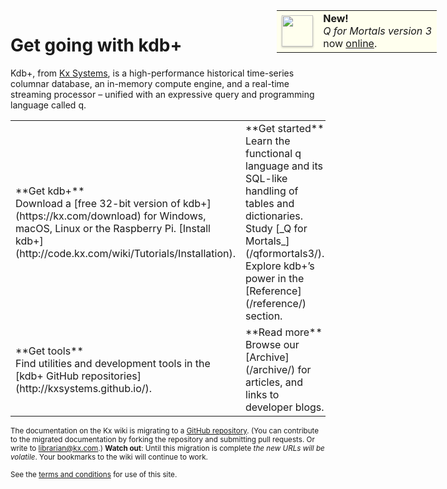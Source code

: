 # Get going with kdb+

<!-- Announce Q4M3 online -->
<div style="position: absolute; margin: 0; padding: 0; right: 50px; top: 50px;">
<table style="background: #ffe; margin: 0; padding: 0;">
<tr>
<td><a href="/mkdocs/qformortals3/" style="border: none; text-decoration: none;"><img src="/img/qfm3.jpg" style="box-shadow: 0 1.5px 3px rgba(0,0,0,.24); width: 50px"/></a></td>
<td><strong>New!</strong><br/><em>Q for Mortals version 3</em><br/>now <a href="/mkdocs/qformortals3/">online</a>.</td> 
</tr>
</table>
</div>

Kdb+, from [Kx Systems](http://kx.com), is a high-performance historical time-series columnar database, an in-memory compute engine, and a real-time streaming processor – unified with an expressive query and programming language called q.

<table markdown="1" id="front-page" style="clear: both">
<tr>
    <td width="30%">**Get kdb+**<br/>Download a [free 32-bit version of kdb+](https://kx.com/download) for Windows, macOS, Linux or the Raspberry Pi. [Install kdb+](http://code.kx.com/wiki/Tutorials/Installation). </td>
    <td width="30%">**Get started**<br/>Learn the functional q language and its SQL-like handling of tables and dictionaries. Study [_Q for Mortals_](/qformortals3/). Explore kdb+’s power in the [Reference](/reference/) section.</td>
    <td width="30%">**Build systems**<br/>[Find cookbooks](/developer/) for building systems, and our [Technical white papers](/developer/#technical-white-papers) for advanced designs and performance optimization.</td>
</tr>
<tr>
    <td>**Get tools**<br/>Find utilities and development tools in the [kdb+ GitHub repositories](http://kxsystems.github.io/).</td>
    <td>**Read more**<br/>Browse our [Archive](/archive/) for articles, and links to developer blogs.</td>
    <td>**Connect**<br/>Join the [Kx community and events](https://kx.com/connect-with-us#support/) to connect with others using kdb+.</td>
</tr>
</table>

<small markdown="1">The documentation on the Kx wiki is migrating to a [GitHub repository](http://github.com/kxsystems/docs). (You can contribute to the migrated documentation by forking the repository and submitting pull requests. Or write to [librarian@kx.com](mailto:librarian@kx.com).) **Watch out**: Until this migration is complete _the new URLs will be volatile_. Your bookmarks to the wiki will continue to work.</small>

<small markdown="1">See the [terms and conditions](http://code.kx.com/wiki/TermsAndConditions) for use of this site.</small>


